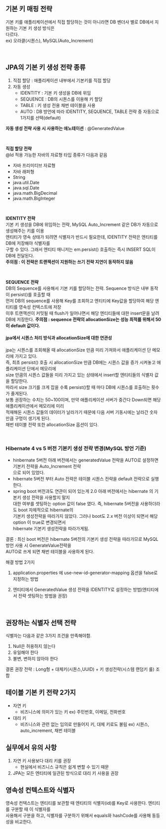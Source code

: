## 기본 키 매핑 전략
기본 키를 애플리케이션에서 직접 할당하는 것이 아니라면 DB 벤더사 별로 DB에서 지원하는 기본 키 생성 방식은<br>
다르다. <br/> 
ex) 오라클(시퀀스), MySQL(Auto_Increment)

<br/>

## JPA의 기본 키 생성 전략 종류
1. 직접 할당 : 애플리케이션 내부에서 기본키를 직접 할당
2. 자동 생성
    - IDENTITY : 기본 키 생성을 DB에 위임
    - SEQUENCE : DB의 시퀀스를 이용해 키 할당
    - TABLE : 키 생성 전용 채번 테이블을 사용
    - AUTO : DB 방언에 따라 IDENTITY, SEQUENCE, TABLE 전략 중 자동으로 1가지를 선택(default)
 
**자동 생성 전략 사용 시 사용하는 애노테이션** : @GeneratedValue
 
 <br/>
 
 **직접 할당 전략**<br/>
 @Id 적용 가능한 자바의 자료형 타입 종류가 다음과 같음
 - 자바 프리미티브 자료형
 - 자바 래퍼형
 - String
 - java.util.Date
 - java.sql.Date
 - java.math.BigDecimal
 - java.math.BigInteger
 
 <br/>
 
 **IDENTITY 전략**<br/>
 기본 키 생성을 DB에 위임하는 전략, MySQL Auto_Increment 같은 DB가 자동으로 생성해주는 키를 이용<br/>
 엔티티가 영속 상태가 되려면 식별자가 반드시 필요한데, IDENTITY 전략은 엔티티를 DB에 저장해야 식별자를<br/>
 구할 수 있다. 그래서 엔티티 매니저는 em.persist() 호출하는 즉시 INSERT SQL이 DB에 전달된다.<br/>
 __주의점 : 이 전략은 트랜잭션이 지원하는 쓰기 전략 지연이 동작하지 않음__
 
 <br/>
 
 **SEQUENCE 전략**<br/>
 DB의 Sequence를 사용해서 기본 키를 할당하는 전략. Sequence 방식은 내부 동작이 persist()를 호출할 때 <br/>
 먼저 DB의 sequence를 사용해 Key를 조회하고 엔티티에 Key값을 할당하여 해당 엔티티를 영속성 컨텍스트에 저장<br/>
 이후 트랜잭션이 커밋될 때 flush가 일어나면서 해당 엔티티들에 대한 insert문을 날려 DB에 저장한다.
 __주의점 : sequence 전략의 allocationSize는 성능 최적를 위해서 50이 default 값이다.__
 
 #### jpa에서 시퀀스 처리 방식과  allocationSize에 대한 연관성
 jpa는 시퀀스를 조회해올 때 allocationSize 만큼 미리 가져와서 애플리케이션 단 메모리에 가지고 있다.    
 즉, 최초 persist() 호출 시 allocationSize 만큼 DB에는 시퀀스 값을 증가 시켜놓고 애플리케이션 단에서 메모리에     
 size 만큼의 시퀀스 값들을 미리 가지고 있는 상태에서 insert할 엔티티들의 식별자 값을 할당한다.    
 따라서 size 크기를 크게 잡을 수록 persist()할 때 마다 DB에 시퀀스를 호출하는 횟수가 줄게된다. 
 <br>
 보통 권장하는 수치는 50~100이며, 만약 애플리케이션 서버가 중간다 Down되면 해당 애플리케이션에서 메모리에 미리    
 적재해둔 시퀀스 값들의 데이터가 날라가기 때문에 다음 서버 기동시에는 날라간 숫자 만큼 구멍이 생기게 된다.
 <br>
 채번 테이블 전략 또한 allocationSize 옵션이 있다.
 
 
 <br/>
 
 ### Hibernate 4 vs 5 버전 기본키 생성 전략 변경(MySQL 방언 기준)
 - hinbernate 5버전 아래 버전에서는 generatedValue 전략을 AUTO로 설정하면 기본키 전략을 Auto_Increment 전략   
 으로 되어 있었다.
 - hibernate 5버전 부터 Auto 전략은 테이블 시퀀스 전략을 default 전략으로 실행한다.
 - spring boot 버전과도 연관이 되어 있는게 2.0 아래 버전에서는 hibernate 의 기본키 생성 전략을 사용할지 말지    
 대한 여부를 셋팅하는 option 값이 false 였다. 즉, hibernate 5버전을 사용하더라도 boot 자체적으로 hibernate의    
 기본키 생성전략을 따라가지 않았다. 그러나 boot도 2.x 버전 이상이 되면서 해당 option 이 true로 변경되면서     
 hibernate 기본키 생성전략을 따라가게됨.
 
 결론 : 최신 boot 버전은 hibernate 5버전의 기본키 생성 전략을 따라가므로 MySQL 방언 사용 시 GenerateValue전략을    
 AUTO로 쓰게 되면 채번 테이블을 사용하게 된다.
 
 해결 방법 2가지
 1. application.properties 에 use-new-id-generator-mapping 옵션을 false로 지정하는 방법
 
 2. 엔티티에서 GeneratedValue 생성 전략을 IDENTITY로 설정하는 방법(엔티티에서 전략 셋팅하는 방법을 권장)
 
 
 <br/>

## 권장하는 식별자 선택 전략
식별자는 다음과 같은 3가지 조건을 만족해야함.
1. Null은 허용하지 않는다
2. 유일해야 한다
3. 불변, 변하지 않아야 한다

결론 권장 전략 : Long형 + 대체키(시퀀스,UUID) + 키 생성전략(시스템 랜덤키 룰) 조합

## 테이블 기본 키 전략 2가지
- 자연 키
  - 비즈니스에 의미가 있는 키 ex) 주민번호, 이메일, 전화번호
- 대리 키
  - 비즈니스와 관련 없는 임의로 만들어지 키, 대체 키로도 불림 ex) 시퀀스, auto_increment, 채번 테이블

## 실무에서 유의 사항
1. 자연 키 사용보다 대리 키를 권장
     - 현실에서 비즈니스 규칙은 쉽게 변할 수 있기 때문
2. JPA는 모든 엔티티에 일관된 방식으로 대리 키 사용을 권장

## 영속성 컨텍스트와 식별자
영속성 컨텍스트는 엔티티를 보관할 때 엔티티의 식별자(id)를 Key로 사용한다. 엔티티를 구분할 때 이 식별자를   
사용해서 구분을 하고, 식별자를 구분하기 위해서 equals와 hashCode를 사용해 동등성을 비교한다.